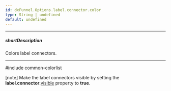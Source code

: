 ```yaml
---
id: dxFunnel.Options.label.connector.color
type: String | undefined
default: undefined
---
```

---
##### shortDescription
Colors label connectors.

---
#include common-colorlist

[note] Make the label connectors visible by setting the **label**.**connector**.[visible](/api-reference/10%20UI%20Components/dxFunnel/1%20Configuration/label/connector/visible.md '{basewidgetpath}/Configuration/label/connector/#visible') property to **true**.